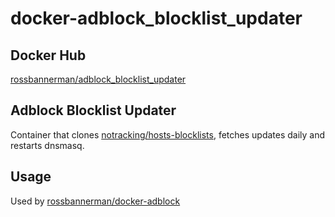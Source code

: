 # docker-adblock_blocklist_updater

## Docker Hub
[rossbannerman/adblock_blocklist_updater](https://hub.docker.com/r/rossbannerman/adblock_blocklist_updater/)

## Adblock Blocklist Updater
Container that clones [notracking/hosts-blocklists](https://github.com/notracking/hosts-blocklists), fetches updates daily and restarts dnsmasq.

## Usage
Used by [rossbannerman/docker-adblock](https://github.com/rossbannerman/docker-adblock)
